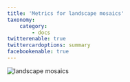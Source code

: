```yaml
---
title: 'Metrics for landscape mosaics'
taxonomy:
    category:
        - docs
twitterenable: true
twittercardoptions: summary
facebookenable: true
---
```


![landscape mosaics](LSM_Landschaftsmosaike.JPG?lightbox=800&classes=caption "Tab. 2: Metrics for landscape mosaics (Source: WALZ 2012)")
